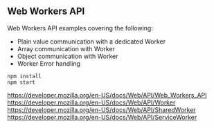 ## Web Workers API

Web Workers API examples covering the following:

- Plain value communication with a dedicated Worker
- Array communication with Worker
- Object communication with Worker
- Worker Error handling


```
npm install
npm start
```

https://developer.mozilla.org/en-US/docs/Web/API/Web_Workers_API
https://developer.mozilla.org/en-US/docs/Web/API/Worker
https://developer.mozilla.org/en-US/docs/Web/API/SharedWorker
https://developer.mozilla.org/en-US/docs/Web/API/ServiceWorker